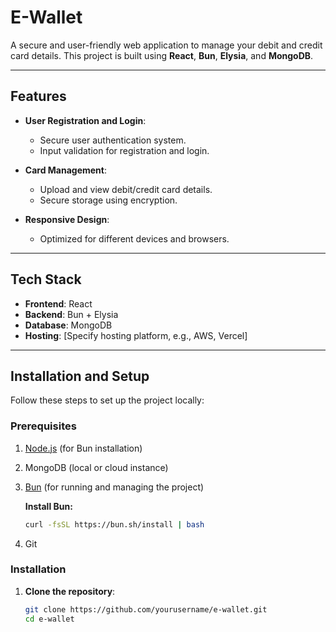 # E-Wallet

A secure and user-friendly web application to manage your debit and credit card details. This project is built using **React**, **Bun**, **Elysia**, and **MongoDB**.

---

## Features

- **User Registration and Login**: 
  - Secure user authentication system.
  - Input validation for registration and login.

- **Card Management**:
  - Upload and view debit/credit card details.
  - Secure storage using encryption.

- **Responsive Design**:
  - Optimized for different devices and browsers.

---

## Tech Stack

- **Frontend**: React
- **Backend**: Bun + Elysia
- **Database**: MongoDB
- **Hosting**: [Specify hosting platform, e.g., AWS, Vercel]

---

## Installation and Setup

Follow these steps to set up the project locally:

### Prerequisites

1. [Node.js](https://nodejs.org/) (for Bun installation)
2. MongoDB (local or cloud instance)
3. [Bun](https://bun.sh/) (for running and managing the project)

   **Install Bun:**
   ```bash
   curl -fsSL https://bun.sh/install | bash
4. Git

### Installation

1. **Clone the repository**:
   ```bash
   git clone https://github.com/yourusername/e-wallet.git
   cd e-wallet
